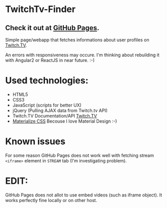 # TwitchTv-Finder
## Check it out at [GitHub Pages](https://diploidal.github.io/TwitchTv-Finder/).
Simple page/webapp that fetches informations about user profiles on [Twitch.TV](https://twitch.tv).

An errors with responsiveness may occure.
I'm thinking about rebuilding it with Angular2 or ReactJS in near future. :-)

# Used technologies:
- HTML5
- CSS3
- JavaScript (scripts for better UX)
- jQuery (Pulling AJAX data from Twitch.tv API)
- Twitch.TV Documentation/API [Twitch.TV](http://dev.twitch.tv)
- [Materialize CSS](http://materializecss.com) Becouse I love Material Design :-)

# Known issues
For some reason GitHub Pages does not work well with fetching stream `<iframe>` element in `STREAM` tab (I'm investigating problem).
# EDIT:
GitHub Pages does not allot to use embed videos (such as iframe object). It works perfectly fine locally or on other host.
